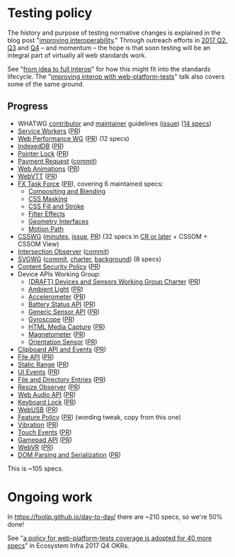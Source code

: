 # Testing policy

The history and purpose of testing normative changes is explained in the blog post "[improving interoperability](https://blog.whatwg.org/improving-interoperability)." Through outreach efforts in [2017 Q2, Q3](https://docs.google.com/document/d/1aRpnNQ7Zz_-N9ngdcjQXNjlE1NblppN7lCQwGdxRLlc/edit?usp=sharing) and [Q4](https://docs.google.com/document/d/1GZquS8Jra47E5hIMH2ObOb_7oQFgk8f9MptUAjF0LFI/edit?usp=sharing) – and momentum – the hope is that soon testing will be an integral part of virtually all web standards work.

See "[from idea to full interop](lifecycle.md)" for how this might fit into the standards lifecycle. The "[improving interop with web-platform-tests](https://webengineshackfest.org/#portfolio)" talk also covers some of the same ground.

## Progress
 * WHATWG [contributor](https://github.com/whatwg/meta/blob/master/CONTRIBUTING.md#tests) and [maintainer](https://github.com/whatwg/meta/blob/master/TEAM.md) guidelines ([issue](https://github.com/whatwg/html/issues/1849)) ([14 specs](https://spec.whatwg.org/))
 * [Service Workers](https://github.com/w3c/ServiceWorker/blob/master/CONTRIBUTING.md) ([PR](https://github.com/w3c/ServiceWorker/pull/1131))
 * [Web Performance WG](https://github.com/w3c/web-performance/blob/gh-pages/CONTRIBUTING.md#test-driven) ([PR](https://github.com/w3c/web-performance/pull/17)) (12 specs)
 * [IndexedDB](https://github.com/w3c/IndexedDB/blob/master/CONTRIBUTING.md#tests) ([PR](https://github.com/w3c/IndexedDB/pull/200))
 * [Pointer Lock](https://github.com/w3c/pointerlock/blob/gh-pages/CONTRIBUTING.md#tests) ([PR](https://github.com/w3c/pointerlock/pull/20))
 * [Payment Request](https://github.com/w3c/payment-request/blob/gh-pages/test-plan.md) ([commit](https://github.com/w3c/payment-request/commit/139f8b3e2779aadb0a5e4f88c77600dc40405a7a#diff-6684f7304df8a395938c0636514a7461))
 * [Web Animations](https://github.com/w3c/web-animations/blob/master/CONTRIBUTING.md#tests) ([PR](https://github.com/w3c/web-animations/pull/194))
 * [WebVTT](https://github.com/w3c/webvtt/blob/gh-pages/CONTRIBUTING.md#tests) ([PR](https://github.com/w3c/webvtt/pull/357))
 * [FX Task Force](https://github.com/w3c/fxtf-drafts/blob/master/CONTRIBUTING.md#tests) ([PR](https://github.com/w3c/fxtf-drafts/pull/215)), covering 6 maintained specs:
   * [Compositing and Blending](https://drafts.fxtf.org/compositing/)
   * [CSS Masking](https://drafts.fxtf.org/css-masking/)
   * [CSS Fill and Stroke](https://drafts.fxtf.org/fill-stroke/)
   * [Filter Effects](https://drafts.fxtf.org/filter-effects/)
   * [Geometry Interfaces](https://drafts.fxtf.org/geometry/)
   * [Motion Path](https://drafts.fxtf.org/motion/)
 * [CSSWG](https://github.com/w3c/csswg-drafts/blob/master/CONTRIBUTING.md#tests) ([minutes](https://www.w3.org/2017/08/03-css-minutes.html#item06), [issue](https://github.com/w3c/csswg-drafts/issues/1755), [PR](https://github.com/w3c/csswg-drafts/pull/1767)) (32 specs in [CR or later](https://www.w3.org/Style/CSS/current-work) + CSSOM + CSSOM View)
 * [Intersection Observer](https://github.com/w3c/IntersectionObserver/blob/master/CONTRIBUTING.md#tests) ([commit](https://github.com/w3c/IntersectionObserver/commit/1b81b995fd9a1d208b452f20327b5a5921bffb41))
 * [SVGWG](https://github.com/w3c/svgwg/blob/master/CONTRIBUTING.md#tests) ([commit](https://github.com/w3c/svgwg/commit/18eb74f259296423a25538dacb6519b812ad179f), [charter](https://www.w3.org/2017/04/svg-2017.html#deliverables), [background](https://github.com/w3c/testing-how-to/pull/4)) (8 specs)
 * [Content Security Policy](https://github.com/w3c/webappsec-csp/blob/master/CONTRIBUTING.md#tests) ([PR](https://github.com/w3c/webappsec-csp/pull/230))
 * Device APIs Working Group:
    * [[DRAFT] Devices and Sensors Working Group Charter](https://w3c.github.io/dap-charter/DeviceAPICharter.html#deliverables) ([PR](https://github.com/w3c/dap-charter/pull/51))
    * [Ambient Light](https://github.com/w3c/ambient-light/blob/gh-pages/CONTRIBUTING.md#tests) ([PR](https://github.com/w3c/ambient-light/pull/47))
   * [Accelerometer](https://github.com/w3c/accelerometer/blob/gh-pages/CONTRIBUTING.md#tests) ([PR](https://github.com/w3c/accelerometer/pull/29))
   * [Battery Status API](https://github.com/w3c/battery/blob/gh-pages/CONTRIBUTING.md#tests) ([PR](https://github.com/w3c/battery/pull/14))
   * [Generic Sensor API](https://github.com/w3c/sensors/blob/master/CONTRIBUTING.md#tests) ([PR](https://github.com/w3c/sensors/pull/316))
   * [Gyroscope](https://github.com/w3c/gyroscope/blob/gh-pages/CONTRIBUTING.md#tests) ([PR](https://github.com/w3c/gyroscope/pull/26))
   * [HTML Media Capture](https://github.com/w3c/html-media-capture/blob/gh-pages/CONTRIBUTING.md#tests) ([PR](https://github.com/w3c/html-media-capture/pull/18))
   * [Magnetometer](https://github.com/w3c/magnetometer/blob/gh-pages/CONTRIBUTING.md#tests) ([PR](https://github.com/w3c/magnetometer/pull/38))
   * [Orientation Sensor](https://github.com/w3c/orientation-sensor/blob/gh-pages/CONTRIBUTING.md#tests) ([PR](https://github.com/w3c/orientation-sensor/pull/52))
 * [Clipboard API and Events](https://github.com/w3c/clipboard-apis/blob/master/CONTRIBUTING.md#tests) ([PR](https://github.com/w3c/clipboard-apis/pull/56))
 * [File API](https://github.com/w3c/FileAPI/blob/gh-pages/CONTRIBUTING.md#tests) ([PR](https://github.com/w3c/FileAPI/pull/85))
 * [Static Range](https://github.com/w3c/staticrange/blob/gh-pages/CONTRIBUTING.md#tests) ([PR](https://github.com/w3c/staticrange/pull/11))
 * [UI Events](https://github.com/w3c/uievents/blob/gh-pages/CONTRIBUTING.md#tests) ([PR](https://github.com/w3c/uievents/pull/163))
 * [File and Directory Entries](https://github.com/WICG/entries-api/blob/gh-pages/CONTRIBUTING.md#tests) ([PR](https://github.com/WICG/entries-api/pull/22))
 * [Resize Observer](https://github.com/WICG/ResizeObserver/blob/master/CONTRIBUTING.md#tests) ([PR](https://github.com/WICG/ResizeObserver/pull/44))
 * [Web Audio API](https://github.com/WebAudio/web-audio-api/blob/gh-pages/README.md#tests) ([PR](https://github.com/WebAudio/web-audio-api/pull/1423))
 * [Keyboard Lock](https://github.com/w3c/keyboard-lock/blob/gh-pages/README.md#tests) ([PR](https://github.com/w3c/keyboard-lock/pull/36))
 * [WebUSB](https://github.com/WICG/webusb/blob/master/CONTRIBUTING.md#tests) ([PR](https://github.com/WICG/webusb/pull/109))
 * [Feature Policy](https://github.com/WICG/feature-policy/blob/gh-pages/CONTRIBUTING.md#tests) ([PR](https://github.com/WICG/feature-policy/pull/91)) (wording tweak, copy from this one)
 * [Vibration](https://github.com/w3c/vibration/blob/gh-pages/CONTRIBUTING.md#tests) ([PR](https://github.com/w3c/vibration/pull/20))
 * [Touch Events](https://github.com/w3c/touch-events/blob/gh-pages/README.md#tests) ([PR](https://github.com/w3c/touch-events/pull/90))
 * [Gamepad API](https://github.com/w3c/gamepad/blob/gh-pages/CONTRIBUTING.md#tests) ([PR](https://github.com/w3c/gamepad/pull/64))
 * [WebVR](https://github.com/w3c/webvr/blob/master/README.md#tests) ([PR](https://github.com/w3c/webvr/pull/295))
 * [DOM Parsing and Serialization](https://github.com/w3c/DOM-Parsing/blob/gh-pages/CONTRIBUTING.md#tests) ([PR](https://github.com/w3c/DOM-Parsing/pull/32))

This is ~105 specs.

# Ongoing work

In https://foolip.github.io/day-to-day/ there are ~210 specs, so we're 50% done!

See "[a policy for web-platform-tests coverage is adopted for 40 more specs](https://docs.google.com/document/d/1GZquS8Jra47E5hIMH2ObOb_7oQFgk8f9MptUAjF0LFI/edit#heading=h.3jtyy5sjt1rp)" in Ecosystem Infra 2017 Q4 OKRs.
